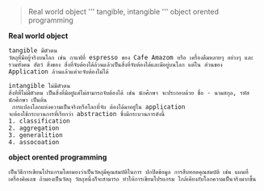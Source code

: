 >Real world object
'''
    tangible,
    intangible
'''
>object orented programming

**Real world object**

    tangible มีตัวตน
    วัตถุที่มีอยู้จริงบนโลก เช่น กาแฟที่ espresso ของ Cafe Amazom หรือ เครื่องดืมหลายๆ อย่างๆ และ รวมทั้งคน สัตว์ สิ่งของ สิ่งที่จับต้องได้ล้วนแล้วเป็นสิ่งที่จับต้องได้และมีอยู่บนโลก แต่ใน ส่วนของ Application ล้วนแล้วแต่จะจับต้องไม่ได้ 

    intangible ไม่มีตัวตน
    สิ่งทีที่ไม่มีตัวตน เป็นสิ่งที่มีอยู๋แต่ไม่สามารถจับต้องได้ เช่น นักศึกษา จะประกอบด้วย ชื่อ - นามสกุล, รหัสนักศึกษา เป็นต้น 
     การแปลงโลกแห่งความเป็นจริงหรือโลกที่จับ ต้องได้มาอยู๋ใน application 
    จะต้องใช้กระบวนการที่เรียกว่า abstraction ซึ่งมีกระบวนการดังนี้ 
    1. classification
    2. aggregation
    3. generalition 
    4. assocoation

**object orented programming**  

    เป็นวิธีการเขียนโปรแกรมโดยมองว่าเป็นวัตถุมีคุณสมบัติในการ ปกปิดข้อมูล การสืบทอดคุณสมบัติ เช่น แผนที่ เครื่องคิดเลข ถ้ามองเป็นวัตถุ วัตถุหนึ่งก็จะสามารถ ทำให้การเขียนโปรแกรม ใกล้เคียงกับโลกความเป็นจริงมากขึ้น
